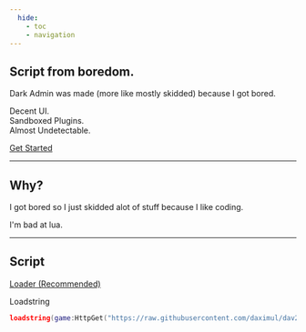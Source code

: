 ```yaml
---
  hide:
    - toc
    - navigation
---
```


<link rel="stylesheet" href="assets/index.css">
<script src="assets/index.js"></script>

<section class="fusion-home-landing">
    <h1>Script from boredom.</h1>
    <p>
        Dark Admin was made (more like mostly skidded) because I got bored.
    </p>
    <p>
        Decent UI.<br>
        Sandboxed Plugins.<br>
        Almost Undetectable.
    </p>
    <nav>
        <a href="tutorials/" class="arrow-link">Get Started</a>
    </nav>
</section>

-----

<section class="fusion-home-float">
    <h2>Why?</h2>
    <p>
        I got bored so I just skidded alot of stuff because I like coding.
    </p>
    <p>
        I'm bad at lua.
    </p>
</section>

-----

<section class="fusion-home-float">
    <h2>Script</h2>
    <nav>
        <a href="https://raw.githubusercontent.com/daximul/dav2/main/loadstring/loader.lua" class="arrow-link">Loader (Recommended)</a>
    </nav>
    <p>
        Loadstring
    </p>
</section>

```Lua
loadstring(game:HttpGet("https://raw.githubusercontent.com/daximul/dav2/main/loadstring/loader.lua"))()
```
